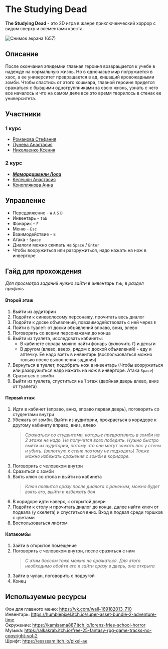 # The Studying Dead
**The Studying Dead** - это 2D игра в жанре приключенческий хоррор с видом сверху и элементами квеста.

![Снимок экрана (657)](https://user-images.githubusercontent.com/113906295/229501281-6f5f2565-0dda-48d1-84ae-671568460ad6.png)

## Описание
После окончания эпидемии главная героиня возвращается к учебе в надежде на нормальную жизнь. Но в одночасье мир погружается в хаос, а ее университет превращается в ад, кишащий кровожадными зомби. Чтобы спастись от этого кошмара, главной героине придется сражаться с бывшими одногруппниками за свою жизнь, узнать с чего все началось и что на самом деле все это время творилось в стенах ее университета.

## Участники
### 1 курс
  + [Романова Стефания](https://github.com/almondMayday)
  + [Лунева Анастасия](https://github.com/Anastasia154)
  + [Николаенко Ксения](https://github.com/chertopol0h)
### 2 курс
  + [***Мамардашвили Лола***](https://github.com/Lola0122)
  + [Келешян Анастасия](https://github.com/nastya0817)
  + [Коноплянова Анна](https://github.com/stashaKaktus)

## Управление
+ Передвижение - `W` `A` `S` `D` 
+ Инвентарь - `Tab` 
+ Фонарик - `F` 
+ Меню  - `Esc` 
+ Взаимодействие - `E` 
+ Атака - `Space`
+ Диалоги можно скипать на `Space` / `Enter`
+ Чтобы вооружиться или разоружиться, надо нажать на нож в инверторе

## Гайд для прохождения  
*Для просмотра заданий нужно зайти в инвентарь `Tab`, в раздел профиль*  
#### Второй этаж
1. Выйти из аудитории
2. Подойти к синеволосому персонажу, прочитать весь диалог
3. Подойти к доске объявлений, повзаимодействовать с ней через `E`
4. Пойти в туалет: от доски объявлений вправо, вниз, влево
5. Поговорить со всеми персонажами до конца
6. Выйти из туалета, исследовать кабинеты:
    + В кабинете справа можно найти фонарь (включить `F`) и деньги
    + В другом (влево, вверх, рядом с доской объявлений) - еду и аптечку. Ее надо взять в инвентарь (воспользоваться можно только после выполнения задания)
7. Вернуться в туалет, подобрать нож в инвентарь (Чтобы вооружиться или разоружиться надо нажать на нож в инверторе. Атака `Space`)
8. Сразиться с зомби 
9. Выйти из туалета, спуститься на 1 этаж (двойная дверь влево, вниз от туалета)  
#### Первый этаж
1. Идти в кабинет (вправо, вниз, вправо первая дверь), поговорить со студентами внутри 
2. Убежать от зомби. Выйти из аудитории, прокрасться в коридоре к другому кабинету вправо, вниз, влево  
    > *Сражаться со студентами, которые превратились в зомби на 2 этаже не надо. Не получится всех победить. Нужно быстро выйти из аудитории, потому что они могут зажать вас у стены и убить. (вплотную к стене поэтому не подходить) Также можно избежать сражения с зомби в коридоре.*
3. Поговорить с человеком внутри 
4. Сразиться с зомби   
5. Взять ключ со стола и выйти из кабинета  
    > *Ключ появится сразу после диалога с раненым, можно будет взять его, выйти и избежать боя* 
6. В коридоре идти наверх, к открытой двери 
7. Подойти к столу и прочитать диалог до конца, далее найти ключ от подвала (у скелета) и спуститься вниз. Вход в подвал среди горшков с цветами 
8. Воспользоваться лифтом 
#### Катакомбы
1. Зайти в открытое помещение 
2. Поговорить с человеком внутри, после сразиться с ним   
    > *С этим боссом тоже можно не сражаться. Для этого необходимо обойти его и зайти сразу в дверь, она открыта*
3. Зайти в чулан, поговорить с подругой 
4. Конец

## Используемые ресурсы
Фон для главного меню: https://vk.com/wall-169182013_710  
Инвентарь: https://humblepixel.itch.io/super-asset-bundle-2-adventure-time    
Окружение: https://kamisama887.itch.io/lorenz-fries-school-horror  
Музыка: https://alkakrab.itch.io/free-25-fantasy-rpg-game-tracks-no-copyright-vol-2  
Шрифт: https://essssam.itch.io/pixel-ae
